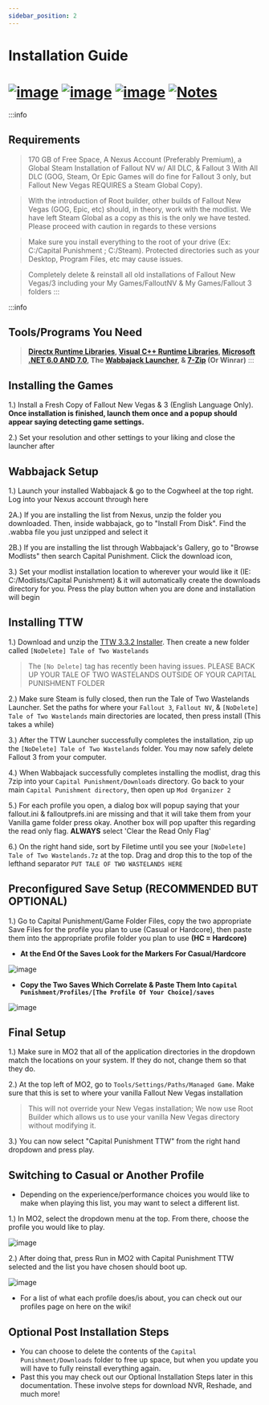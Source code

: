 ```yaml
---
sidebar_position: 2
---
```


# Installation Guide

# [![image](https://github.com/TheMrNewVegas/TheMrNewVegas.github.io/assets/112358568/72676bf0-0302-4f82-b373-609b33a8d51e)](https://www.modlists.net/docs/2capitalpunishment/Home) [![image](https://github.com/TheMrNewVegas/TheMrNewVegas.github.io/assets/112358568/22bca291-aae2-45fe-80ff-308fa49e85bf)](https://linktr.ee/bycmods) [![image](https://github.com/TheMrNewVegas/TheMrNewVegas.github.io/assets/112358568/99d6f770-e29c-4813-9a37-5494d0753818)](https://www.nexusmods.com/newvegas/mods/80042) [![Notes](https://github.com/TheMrNewVegas/TheMrNewVegas.github.io/assets/112358568/faded006-6e5b-4646-9e24-13119fe01d33)](https://www.modlists.net/docs/2capitalpunishment/Release-Notes)

:::info
## Requirements

> 170 GB of Free Space, A Nexus Account (Preferably Premium), a Global Steam Installation of Fallout NV w/ All DLC, & Fallout 3 With All DLC (GOG, Steam, Or Epic Games will do fine for Fallout 3 only, but Fallout New Vegas REQUIRES a Steam Global Copy).

> With the introduction of Root builder, other builds of Fallout New Vegas (GOG, Epic, etc) should, in theory, work with the modlist. We have left Steam Global as a copy as this is the only we have tested. Please proceed with caution in regards to these versions

> Make sure you install everything to the root of your drive (Ex: C:/Capital Punishment ; C:/Steam). Protected directories such as your Desktop, Program Files, etc may cause issues.


> Completely delete & reinstall all old installations of Fallout New Vegas/3 including your My Games/FalloutNV & My Games/Fallout 3 folders
:::

:::info
## Tools/Programs You Need


> **[Directx Runtime Libraries](https://www.microsoft.com/en-us/download/details.aspx?id=8109), [Visual C++ Runtime Libraries](https://docs.microsoft.com/en-US/cpp/windows/latest-supported-vc-redist?view=msvc-170), [Microsoft .NET 6.0 AND 7.0](https://dotnet.microsoft.com/en-us/download/dotnet), The [Wabbajack Launcher](https://www.wabbajack.org), & [7-Zip](https://www.7-zip.org/) (Or Winrar)**
:::
## Installing the Games

1.) Install a Fresh Copy of Fallout New Vegas & 3 (English Language Only). **Once installation is finished, launch them once and a popup should appear saying detecting game settings.** 

2.) Set your resolution and other settings to your liking and close the launcher after

## Wabbajack Setup

1.) Launch your installed Wabbajack & go to the Cogwheel at the top right. Log into your Nexus account through here

2A.) If you are installing the list from Nexus, unzip the folder you downloaded. Then, inside wabbajack, go to "Install From Disk". Find the .wabba file you just unzipped and select it

2B.) If you are installing the list through Wabbajack's Gallery, go to "Browse Modlists" then search Capital Punishment. Click the download icon,

3.) Set your modlist installation location to wherever your would like it (IE: C:/Modlists/Capital Punishment) & it will automatically create the downloads directory for you. Press the play button when you are done and installation will begin

## Installing TTW

1.) Download and unzip the [TTW 3.3.2 Installer](https://taleoftwowastelands.com/dl). Then create a new folder called `[NoDelete] Tale of Two Wastelands`

> The `[No Delete]` tag has recently been having issues. PLEASE BACK UP YOUR TALE OF TWO WASTELANDS OUTSIDE OF YOUR CAPITAL PUNISHMENT FOLDER

2.) Make sure Steam is fully closed, then run the Tale of Two Wastelands Launcher. Set the paths for where your `Fallout 3`, `Fallout NV`, & `[NoDelete] Tale of Two Wastelands` main directories are located, then press install (This takes a while)

3.) After the TTW Launcher successfully completes the installation, zip up the `[NoDelete] Tale of Two Wastelands` folder. You may now safely delete Fallout 3 from your computer.

4.) When Wabbajack successfully completes installing the modlist, drag this 7zip into your `Capital Punishment/Downloads` directory. Go back to your main `Capital Punishment directory`, then open up `Mod Organizer 2`

5.) For each profile you open, a dialog box will popup saying that your fallout.ini & falloutprefs.ini are missing and that it will take them from your Vanilla game folder press okay. Another box will pop upafter this regarding the read only flag. **ALWAYS** select 'Clear the Read Only Flag'

6.) On the right hand side, sort by Filetime until you see your `[NoDelete] Tale of Two Wastelands.7z` at the top. Drag and drop this to the top of the lefthand separator `PUT TALE OF TWO WASTELANDS HERE`

## Preconfigured Save Setup (RECOMMENDED BUT OPTIONAL)

1.) Go to Capital Punishment/Game Folder Files, copy the two appropriate Save Files for the profile you plan to use (Casual or Hardcore), then paste them into the appropriate profile folder you plan to use **(HC = Hardcore)**

- **At the End Of the Saves Look for the Markers For Casual/Hardcore**

![image](https://github.com/TheMrNewVegas/TheMrNewVegas.github.io/assets/112358568/96f62de7-5f55-485d-bb73-4a91dc69a457)

- **Copy the Two Saves Which Correlate & Paste Them Into `Capital Punishment/Profiles/[The Profile Of Your Choice]/saves`**

![image](https://github.com/TheMrNewVegas/TheMrNewVegas.github.io/assets/112358568/d4984034-f544-4a58-a447-d4a43eaf122f)


## Final Setup

1.) Make sure in MO2 that all of the application directories in the dropdown match the locations on your system. If they do not, change them so that they do.

2.) At the top left of MO2, go to `Tools/Settings/Paths/Managed Game`. Make sure that this is set to where your vanilla Fallout New Vegas installation

> This will not override your New Vegas installation; We now use Root Builder which allows us to use your vanilla New Vegas directory without modifying it.

3.) You can now select "Capital Punishment TTW" from the right hand dropdown and press play.

## Switching to Casual or Another Profile

- Depending on the experience/performance choices you would like to make when playing this list, you may want to select a different list.

1.) In MO2, select the dropdown menu at the top. From there, choose the profile you would like to play.

![image](https://github.com/TheMrNewVegas/TheMrNewVegas.github.io/assets/112358568/ede43e0d-26b9-477b-bc05-cd628e66a7f3)

2.) After doing that, press Run in MO2 with Capital Punishment TTW selected and the list you have chosen should boot up.

![image](https://github.com/TheMrNewVegas/TheMrNewVegas.github.io/assets/112358568/f5c647a2-f0ed-4e6e-933e-74320d85d4ea)

- For a list of what each profile does/is about, you can check out our profiles page on here on the wiki!


## Optional Post Installation Steps

- You can choose to delete the contents of the `Capital Punishment/Downloads` folder to free up space, but when you update you will have to fully reinstall everything again.
- Past this you may check out our Optional Installation Steps later in this documentation. These involve steps for download NVR, Reshade, and much more!

